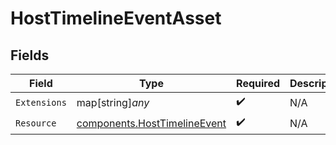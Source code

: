 # HostTimelineEventAsset


## Fields

| Field                                                                        | Type                                                                         | Required                                                                     | Description                                                                  |
| ---------------------------------------------------------------------------- | ---------------------------------------------------------------------------- | ---------------------------------------------------------------------------- | ---------------------------------------------------------------------------- |
| `Extensions`                                                                 | map[string]*any*                                                             | :heavy_check_mark:                                                           | N/A                                                                          |
| `Resource`                                                                   | [components.HostTimelineEvent](../../models/components/hosttimelineevent.md) | :heavy_check_mark:                                                           | N/A                                                                          |